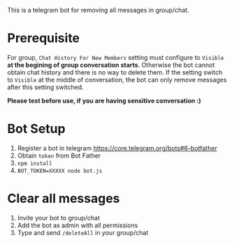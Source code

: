 This is a telegram bot for removing all messages in group/chat.

# Prerequisite
For group, `Chat History For New Members` setting must configure to `Visible` **at the begining of group conversation starts**. Otherwise the bot cannot obtain chat history and there is no way to delete them. If the setting switch to `Visible` at the middle of conversation, the bot can only remove messages after this setting switched.

**Please test before use, if you are having sensitive conversation :)**

# Bot Setup
1. Register a bot in telegram https://core.telegram.org/bots#6-botfather
2. Obtain `token` from Bot Father
3. `npm install`
4. `BOT_TOKEN=XXXXX node bot.js`

# Clear all messages
1. Invite your bot to group/chat
2. Add the bot as admin with all permissions
3. Type and send `/deleteAll` in your group/chat